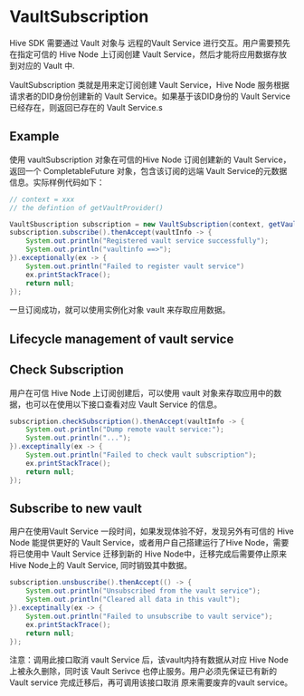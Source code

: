 # VaultSubscription

Hive SDK 需要通过 Vault 对象与 远程的Vault Service 进行交互。用户需要预先在指定可信的 Hive Node 上订阅创建 Vault Service，然后才能将应用数据存放到对应的 Vault 中.

VaultSubscription 类就是用来定订阅创建 Vault Service，Hive Node 服务根据请求者的DID身份创建新的 Vault Service。如果基于该DID身份的 Vault Service 已经存在，则返回已存在的 Vault Service.s

## Example

使用 vaultSubscription 对象在可信的Hive Node 订阅创建新的 Vault Service，返回一个 CompletableFuture 对象，包含该订阅的远端 Vault Service的元数据信息。实际样例代码如下：

```java
// context = xxx
// the defintion of getVaultProvider()

VaultSbuscription subscription = new VaultSubscription(context, getVaultProvider());
subscription.subscribe().thenAccept(vaultInfo -> {
    System.out.println("Registered vault service successfully");
    System.out.println("vaultinfo ==>");
}).exceptionally(ex -> {
    System.out.println("Failed to register vault service")
    ex.printStackTrace();
    return null;
});
```

一旦订阅成功，就可以使用实例化对象 vault 来存取应用数据。

## Lifecycle management of vault service

## Check Subscription

用户在可信 Hive Node 上订阅创建后，可以使用 vault 对象来存取应用中的数据，也可以在使用以下接口查看对应 Vault Service 的信息。

```java
subscription.checkSubscription().thenAccept(vaultInfo -> {
    System.out.println("Dump remote vault service:");
    System.out.println("...");
}).exceptinally(ex -> {
    System.out.println("Failed to check vault subscription");
    ex.printStackTrace();
    return null;
});
```

## Subscribe to new vault

用户在使用Vault Service 一段时间，如果发现体验不好，发现另外有可信的 Hive Node 能提供更好的 Vault Service，或者用户自己搭建运行了Hive Node，需要将已使用中 Vault Service 迁移到新的 Hive Node中，迁移完成后需要停止原来 Hive Node上的 Vault Service, 同时销毁其中数据。


```java
subscription.unsbuscribe().thenAccept(() -> {
    System.out.println("Unsubscribed from the vault service");
    System.out.println("Cleared all data in this vault");
}).exceptinally(ex -> {
    System.out.println("Failed to unsubscribe to vault service");
    ex.printStackTrace();
    return null;
});
```

注意：调用此接口取消 vault Service 后，该vault内持有数据从对应 Hive Node 上被永久删除，同时该 Vault Serivce 也停止服务。用户必须先保证已有新的 Vault service 完成迁移后，再可调用该接口取消 原来需要废弃的vault service。
